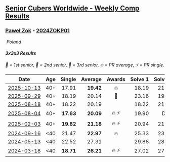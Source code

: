 <style>table {white-space: nowrap;}</style>
<link rel="stylesheet" type="text/css" href="/scw-comp/css/flags.css" />

## [Senior Cubers Worldwide - Weekly Comp Results](/scw-comp/results/)
### [Paweł Zok](README.md) - [2024ZOKP01](https://www.worldcubeassociation.org/persons/2024ZOKP01?event=333)

<i class="flag flag-PL" />&nbsp;Poland

#### 3x3x3 Results

<span style="white-space: nowrap;">🥇 = 1st senior</span>, <span style="white-space: nowrap;">🥈 = 2nd senior</span>, <span style="white-space: nowrap;">🥉 = 3rd senior</span>, <span style="white-space: nowrap;">🔥 = PR average</span>, <span style="white-space: nowrap;">⚡ = PR single</span>.

| Date | Age | Single | Average | Awards | Solve 1 | Solve 2 | Solve 3 | Solve 4 | Solve 5 | Video |
| :--: | :--: | --: | --: | :--: | --: | --: | --: | --: | --: | :-- |
| [2025-10-13](../../results/2025-10-13/333.md) | 40+ | 17.91 | **19.42** | 🔥 | 18.19 | 21.91 | 17.91 | 18.15 | 23.44 | [Desktop](https://www.facebook.com/events/1142683474629830/permalink/1143954294502748) / [Mobile](https://m.facebook.com/events/1142683474629830?view=permalink&id=1143954294502748) |
| [2025-09-29](../../results/2025-09-29/333.md) | 40+ | 18.19 | 20.14 | 🥉 | 23.16 | 19.13 | 22.88 | 18.41 | 18.19 | [Desktop](https://www.facebook.com/events/3131653436983766/permalink/3138921756256934) / [Mobile](https://m.facebook.com/events/3131653436983766?view=permalink&id=3138921756256934) |
| [2025-08-18](../../results/2025-08-18/333.md) | 40+ | 18.22 | 20.19 |  | 18.22 | 21.38 | 19.22 | 19.98 | 23.47 | [Desktop](https://www.facebook.com/events/4098227200495459/permalink/4110429392608573) / [Mobile](https://m.facebook.com/events/4098227200495459?view=permalink&id=4110429392608573) |
| [2025-08-04](../../results/2025-08-04/333.md) | 40+ | **17.63** | **20.09** | 🔥 ⚡ | 19.90 | DNF | 19.72 | 20.66 | **17.63** | [Desktop](https://www.facebook.com/events/1901314967391999/permalink/1906764466847049) / [Mobile](https://m.facebook.com/events/1901314967391999?view=permalink&id=1906764466847049) |
| [2025-02-03](../../results/2025-02-03/333.md) | 40+ | **19.82** | **21.18** | 🔥 ⚡ | 20.94 | 21.34 | **19.82** | 21.25 | 23.63 | [Desktop](https://www.facebook.com/events/595481126781396/permalink/600379989624843) / [Mobile](https://m.facebook.com/events/595481126781396?view=permalink&id=600379989624843) |
| [2024-09-16](../../results/2024-09-16/333.md) | <40 | 21.47 | **22.97** | 🔥 | 25.33 | 23.31 | 21.47 | 23.64 | 21.95 | [Desktop](https://www.facebook.com/events/1432335554111064/permalink/1440751526602800) / [Mobile](https://m.facebook.com/events/1432335554111064?view=permalink&id=1440751526602800) |
| [2024-05-13](../../results/2024-05-13/333.md) | <40 | 22.52 | 27.31 |  | 29.88 | 28.76 | 26.00 | 27.16 | 22.52 | [Desktop](https://www.facebook.com/events/800074235387553/permalink/808221991239444) / [Mobile](https://m.facebook.com/events/800074235387553?view=permalink&id=808221991239444) |
| [2024-03-18](../../results/2024-03-18/333.md) | <40 | **18.71** | **26.21** | 🔥 ⚡ | 27.02 | 27.98 | **18.71** | 23.64 | DNF | [Desktop](https://www.facebook.com/events/962609138892132/permalink/966390618513984) / [Mobile](https://m.facebook.com/events/962609138892132?view=permalink&id=966390618513984) |


<!-- Global site tag (gtag.js) - Google Analytics -->
<script async src="https://www.googletagmanager.com/gtag/js?id=UA-86348435-3"></script>
<script>window.dataLayer = window.dataLayer || []; function gtag() {dataLayer.push(arguments);} gtag('js', new Date()); gtag('config', 'UA-86348435-3');</script>
